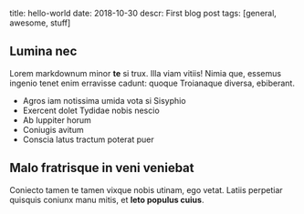 title: hello-world
date: 2018-10-30
descr: First blog post
tags: [general, awesome, stuff]

## Lumina nec

Lorem markdownum minor **te** si trux. Illa viam vitiis! Nimia que, essemus
ingenio tenet enim erravisse cadunt: quoque Troianaque diversa, ebiberant.

- Agros iam notissima umida vota si Sisyphio
- Exercent dolet Tydidae nobis nescio
- Ab Iuppiter horum
- Coniugis avitum
- Conscia latus tractum poterat puer

## Malo fratrisque in veni veniebat

Coniecto tamen te tamen vixque nobis utinam, ego vetat. Latiis perpetiar
quisquis coniunx manu mitis, et **leto populus cuius**.

